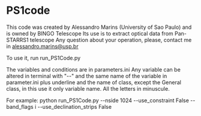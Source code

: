 # PS1code

This code was created by Alessandro Marins (University of Sao Paulo) and is owned by BINGO Telescope
Its use is to extract optical data from Pan-STARRS1 telescope
Any question about your operation, please, contact me in alessandro.marins@usp.br

To use it, run run_PS1Code.py

The variables and conditions are in parameters.ini
Any variable can be altered in terminal with "--" and the same name of the variable in parameter.ini plus underline and the name of class, except the General class, in this use it only variable name.
All the letters in minuscule.

For example:
python run_PS1Code.py --nside 1024 --use_constraint False --band_flags i --use_declination_strips False
